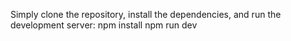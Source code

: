 Simply clone the repository, install the dependencies, and run the development server:
npm install
npm run dev
